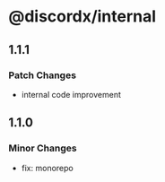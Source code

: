 # @discordx/internal

## 1.1.1

### Patch Changes

- internal code improvement

## 1.1.0

### Minor Changes

- fix: monorepo
